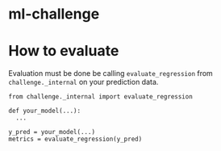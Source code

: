 # ml-challenge


# How to evaluate
Evaluation must be done be calling `evaluate_regression` from `challenge._internal` on your prediction data.

```python3
from challenge._internal import evaluate_regression

def your_model(...):
  ...
  
y_pred = your_model(...)
metrics = evaluate_regression(y_pred)
```
